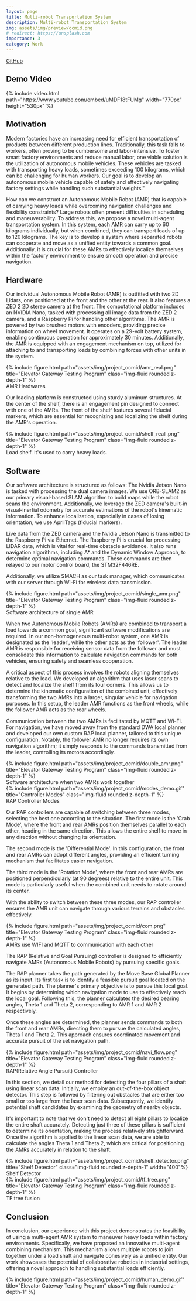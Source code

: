 ```yaml
---
layout: page
title: Multi-robot Transportation System
description: Multi-robot Transportation System
img: assets/img/preview/ocmid.png
# redirect: https://unsplash.com
importance: 3
category: Work
---
```


<!-- hyperlink icon  -->
<div class="row">
    <!-- github icon -->
    <div class="col-sm mt-3 mt-md-0 text-center">
        <div class="icon-with-text">
            <a href="https://github.com/solab-ntu/solamr.git" target="_blank" rel="noopener noreferrer">
            <span class="icon-text h3">GitHub</span>
            <i class="fa-brands fa-github h3"></i></a>
        </div>
    </div>
</div>

## Demo Video

<!-- youtube  -->
<div class="row justify-content-sm-center">
    <div class="col-sm-12">
        {% include video.html path="https://www.youtube.com/embed/uMDF18tFUMg" width="770px" height="530px" %}
    </div>
</div>

## Motivation

Modern factories have an increasing need for efficient transportation of products between different production lines. Traditionally, this task falls to workers, often proving to be cumbersome and labor-intensive. To foster smart factory environments and reduce manual labor, one viable solution is the utilization of autonomous mobile vehicles. These vehicles are tasked with transporting heavy loads, sometimes exceeding 100 kilograms, which can be challenging for human workers. Our goal is to develop an autonomous mobile vehicle capable of safely and effectively navigating factory settings while handling such substantial weights."

How can we construct an Autonomous Mobile Robot (AMR) that is capable of carrying heavy loads while overcoming navigation challenges and flexibility constraints? Large robots often present difficulties in scheduling and maneuverability. To address this, we propose a novel multi-agent transportation system. In this system, each AMR can carry up to 60 kilograms individually, but when combined, they can transport loads of up to 120 kilograms. The key is to develop a system where separated robots can cooperate and move as a unified entity towards a common goal. Additionally, it is crucial for these AMRs to effectively localize themselves within the factory environment to ensure smooth operation and precise navigation.

## Hardware

Our individual Autonomous Mobile Robot (AMR) is outfitted with two 2D Lidars, one positioned at the front and the other at the rear. It also features a ZED 2 2D stereo camera at the front. The computational platform includes an NVIDIA Nano, tasked with processing all image data from the ZED 2 camera, and a Raspberry Pi for handling other algorithms. The AMR is powered by two brushed motors with encoders, providing precise information on wheel movement. It operates on a 29-volt battery system, enabling continuous operation for approximately 30 minutes. Additionally, the AMR is equipped with an engagement mechanism on top, utilized for attaching to and transporting loads by combining forces with other units in the system.

<div class="row">
    <div class="col-sm mt-3 mt-md-0">
        {% include figure.html path="assets/img/project_ocmid/amr_real.png" title="Elevator Gateway Testing Program" class="img-fluid rounded z-depth-1" %}
    </div>
</div>
<div class="caption">
    AMR Hardwares
</div>

Our loading platform is constructed using sturdy aluminum structures. At the center of the shelf, there is an engagement pin designed to connect with one of the AMRs. The front of the shelf features several fiducial markers, which are essential for recognizing and localizing the shelf during the AMR's operation.

<div class="row">
    <div class="col-sm mt-3 mt-md-0">
        {% include figure.html path="assets/img/project_ocmid/shelf_reall.png" title="Elevator Gateway Testing Program" class="img-fluid rounded z-depth-1" %}
    </div>
</div>
<div class="caption">
    Load shelf. It's used to carry heavy loads.
</div>

## Software

Our software architecture is structured as follows: The Nvidia Jetson Nano is tasked with processing the dual camera images. We use ORB-SLAM2 as our primary visual-based SLAM algorithm to build maps while the robot scans the environment. Additionally, we leverage the ZED camera's built-in visual-inertial odometry for accurate estimations of the robot's kinematic information. To enhance localization, especially in cases of losing orientation, we use AprilTags (fiducial markers).

Live data from the ZED camera and the Nvidia Jetson Nano is transmitted to the Raspberry Pi via Ethernet. The Raspberry Pi is crucial for processing LIDAR data, which is vital for real-time obstacle avoidance. It also runs navigation algorithms, including A* and the Dynamic Window Approach, to determine optimal navigation commands. These commands are then relayed to our motor control board, the STM32F446RE.

Additionally, we utilize SMACH as our task manager, which communicates with our server through Wi-Fi for wireless data transmission.

<div class="row">
    <div class="col-sm mt-3 mt-md-0">
        {% include figure.html path="assets/img/project_ocmid/single_amr.png" title="Elevator Gateway Testing Program" class="img-fluid rounded z-depth-1" %}
    </div>
</div>
<div class="caption">
    Software architecture of single AMR
</div>

When two Autonomous Mobile Robots (AMRs) are combined to transport a load towards a common goal, significant software modifications are required. In our non-homogeneous multi-robot system, one AMR is designated as the 'leader', while the other acts as the 'follower'. The leader AMR is responsible for receiving sensor data from the follower and must consolidate this information to calculate navigation commands for both vehicles, ensuring safety and seamless cooperation.

A critical aspect of this process involves the robots aligning themselves relative to the load. We developed an algorithm that uses laser scans to detect and localize the shelf from its four corners. This allows us to determine the kinematic configuration of the combined unit, effectively transforming the two AMRs into a larger, singular vehicle for navigation purposes. In this setup, the leader AMR functions as the front wheels, while the follower AMR acts as the rear wheels.

Communication between the two AMRs is facilitated by MQTT and Wi-Fi. For navigation, we have moved away from the standard DWA local planner and developed our own custom RAP local planner, tailored to this unique configuration. Notably, the follower AMR no longer requires its own navigation algorithm; it simply responds to the commands transmitted from the leader, controlling its motors accordingly.

<div class="row">
    <div class="col-sm mt-3 mt-md-0">
        {% include figure.html path="assets/img/project_ocmid/double_amr.png" title="Elevator Gateway Testing Program" class="img-fluid rounded z-depth-1" %}
    </div>
</div>
<div class="caption">
    Software architecture when two AMRs work together
</div>


<div class="text-center">
    <div class="row">
        <div class="col-sm mt-3 mt-md-0">
            {% include figure.html path="assets/img/project_ocmid/modes_demo.gif" title="Controller Modes" class="img-fluid rounded z-depth-1" %}
        </div>
    </div>
    <div class="caption">
        RAP Controller Modes
    </div>
</div>

Our RAP controllers are capable of switching between three modes, selecting the best one according to the situation. The first mode is the 'Crab Mode', where the front and rear AMRs position themselves parallel to each other, heading in the same direction. This allows the entire shelf to move in any direction without changing its orientation.

The second mode is the 'Differential Mode'. In this configuration, the front and rear AMRs can adopt different angles, providing an efficient turning mechanism that facilitates easier navigation.

The third mode is the 'Rotation Mode', where the front and rear AMRs are positioned perpendicularly (at 90 degrees) relative to the entire unit. This mode is particularly useful when the combined unit needs to rotate around its center.

With the ability to switch between these three modes, our RAP controller ensures the AMR unit can navigate through various terrains and obstacles effectively.

<div class="text-center">
    <div class="row">
        <div class="col-sm mt-3 mt-md-0">
            {% include figure.html path="assets/img/project_ocmid/com.png" title="Elevator Gateway Testing Program" class="img-fluid rounded z-depth-1" %}
        </div>
    </div>
    <div class="caption">
        AMRs use WIFI and MQTT to communication with each other
    </div>
</div>

The RAP (Relative and Goal Pursuing) controller is designed to efficiently navigate AMRs (Autonomous Mobile Robots) by pursuing specific goals.

The RAP planner takes the path generated by the Move Base Global Planner as its input. Its first task is to identify a feasible pursuit goal located on the generated path. The planner's primary objective is to pursue this local goal. It begins by determining which navigation mode to use to effectively reach the local goal. Following this, the planner calculates the desired bearing angles, Theta 1 and Theta 2, corresponding to AMR 1 and AMR 2 respectively.

Once these angles are determined, the planner sends commands to both the front and rear AMRs, directing them to pursue the calculated angles, Theta 1 and Theta 2. This approach ensures coordinated movement and accurate pursuit of the set navigation path.

<div class="row">
    <div class="col-sm mt-3 mt-md-0">
        {% include figure.html path="assets/img/project_ocmid/navi_flow.png" title="Elevator Gateway Testing Program" class="img-fluid rounded z-depth-1" %}
    </div>
</div>
<div class="caption">
    RAP(Relative Angle Pursuit) Controller
</div>

In this section, we detail our method for detecting the four pillars of a shaft using linear scan data. Initially, we employ an out-of-the-box object detector. This step is followed by filtering out obstacles that are either too small or too large from the laser scan data. Subsequently, we identify potential shaft candidates by examining the geometry of nearby objects.

It's important to note that we don't need to detect all eight pillars to localize the entire shaft accurately. Detecting just three of these pillars is sufficient to determine its orientation, making the process relatively straightforward. Once the algorithm is applied to the linear scan data, we are able to calculate the angles Theta 1 and Theta 2, which are critical for positioning the AMRs accurately in relation to the shaft.

<div class="text-center">
    <div class="row">
        <div class="col-sm mt-3 mt-md-0">
            {% include figure.html path="assets/img/project_ocmid/shelf_detector.png" title="Shelf Detector" class="img-fluid rounded z-depth-1" width="400"%}
        </div>
    </div>
    <div class="caption">
        Shelf Detector
    </div>
</div>

<div class="text-center">
    <div class="row">
        <div class="col-sm mt-3 mt-md-0">
            {% include figure.html path="assets/img/project_ocmid/tf_tree.png" title="Elevator Gateway Testing Program" class="img-fluid rounded z-depth-1" %}
        </div>
    </div>
    <div class="caption">
        TF tree fusion
    </div>
</div>

## Conclusion 
In conclusion, our experience with this project demonstrates the feasibility of using a multi-agent AMR system to maneuver heavy loads within factory environments. Specifically, we have proposed an innovative multi-agent combining mechanism. This mechanism allows multiple robots to join together under a load shaft and navigate cohesively as a unified entity. Our work showcases the potential of collaborative robotics in industrial settings, offering a novel approach to handling substantial loads efficiently.

<div class="text-center">
    <div class="row">
        <div class="col-sm mt-3 mt-md-0">
            {% include figure.html path="assets/img/project_ocmid/human_demo.gif" title="Elevator Gateway Testing Program" class="img-fluid rounded z-depth-1" %}
        </div>
    </div>
</div>